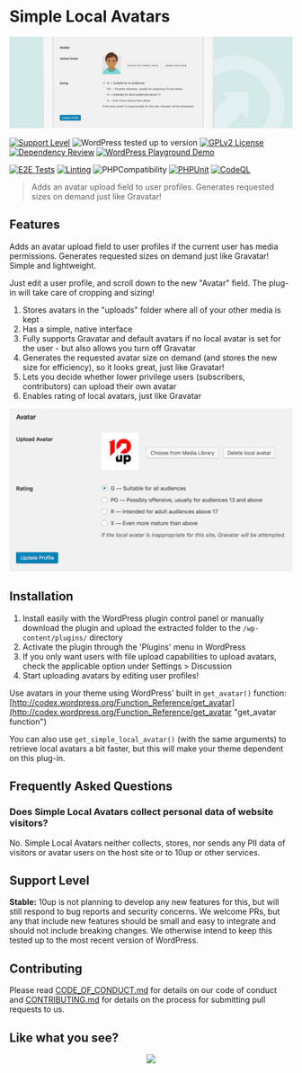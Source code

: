 # Simple Local Avatars

![Simple Local Avatars](https://github.com/10up/simple-local-avatars/blob/develop/.wordpress-org/banner-1544x500.jpg)

[![Support Level](https://img.shields.io/badge/support-stable-blue.svg)](#support-level) ![WordPress tested up to version](https://img.shields.io/wordpress/plugin/tested/simple-local-avatars?label=WordPress) [![GPLv2 License](https://img.shields.io/github/license/10up/simple-local-avatars.svg)](https://github.com/10up/simple-local-avatars/blob/develop/LICENSE.md) [![Dependency Review](https://github.com/10up/simple-local-avatars/actions/workflows/dependency-review.yml/badge.svg)](https://github.com/10up/simple-local-avatars/actions/workflows/dependency-review.yml) [![WordPress Playground Demo](https://img.shields.io/wordpress/plugin/v/simple-local-avatars?logo=wordpress&logoColor=FFFFFF&label=Playground%20Demo&labelColor=3858E9&color=3858E9)](https://playground.wordpress.net/?blueprint-url=https://raw.githubusercontent.com/10up/simple-local-avatars/trunk/.wordpress-org/blueprints/blueprint.json)

[![E2E Tests](https://github.com/10up/simple-local-avatars/actions/workflows/cypress.yml/badge.svg)](https://github.com/10up/simple-local-avatars/actions/workflows/cypress.yml) [![Linting](https://github.com/10up/simple-local-avatars/actions/workflows/lint.yml/badge.svg)](https://github.com/10up/simple-local-avatars/actions/workflows/lint.yml) ![PHPCompatibility](https://github.com/10up/simple-local-avatars/actions/workflows/php-compatibility.yml/badge.svg) [![PHPUnit](https://github.com/10up/simple-local-avatars/actions/workflows/test.yml/badge.svg)](https://github.com/10up/simple-local-avatars/actions/workflows/test.yml) [![CodeQL](https://github.com/10up/simple-local-avatars/actions/workflows/github-code-scanning/codeql/badge.svg)](https://github.com/10up/simple-local-avatars/actions/workflows/github-code-scanning/codeql)

> Adds an avatar upload field to user profiles. Generates requested sizes on demand just like Gravatar!

## Features

Adds an avatar upload field to user profiles if the current user has media permissions. Generates requested sizes on demand just like Gravatar! Simple and lightweight.

Just edit a user profile, and scroll down to the new "Avatar" field. The plug-in will take care of cropping and sizing!

1. Stores avatars in the "uploads" folder where all of your other media is kept
2. Has a simple, native interface
3. Fully supports Gravatar and default avatars if no local avatar is set for the user - but also allows you turn off Gravatar
4. Generates the requested avatar size on demand (and stores the new size for efficiency), so it looks great, just like Gravatar!
5. Lets you decide whether lower privilege users (subscribers, contributors) can upload their own avatar
6. Enables rating of local avatars, just like Gravatar

![Avatar upload field on a user profile page](.wordpress-org/screenshot-1.png "Screenshot of Simple Local Avatars section within a User Profile")

## Installation

1. Install easily with the WordPress plugin control panel or manually download the plugin and upload the extracted folder to the `/wp-content/plugins/` directory
2. Activate the plugin through the 'Plugins' menu in WordPress
3. If you only want users with file upload capabilities to upload avatars, check the applicable option under Settings > Discussion
4. Start uploading avatars by editing user profiles!

Use avatars in your theme using WordPress' built in `get_avatar()` function: [http://codex.wordpress.org/Function_Reference/get_avatar](http://codex.wordpress.org/Function_Reference/get_avatar "get_avatar function")

You can also use `get_simple_local_avatar()` (with the same arguments) to retrieve local avatars a bit faster, but this will make your theme dependent on this plug-in.

## Frequently Asked Questions

### Does Simple Local Avatars collect personal data of website visitors?

No.  Simple Local Avatars neither collects, stores, nor sends any PII data of visitors or avatar users on the host site or to 10up or other services.

## Support Level

**Stable:** 10up is not planning to develop any new features for this, but will still respond to bug reports and security concerns. We welcome PRs, but any that include new features should be small and easy to integrate and should not include breaking changes. We otherwise intend to keep this tested up to the most recent version of WordPress.

## Contributing

Please read [CODE_OF_CONDUCT.md](https://github.com/10up/simple-local-avatars/blob/develop/CODE_OF_CONDUCT.md) for details on our code of conduct and [CONTRIBUTING.md](https://github.com/10up/simple-local-avatars/blob/develop/CONTRIBUTING.md) for details on the process for submitting pull requests to us.

## Like what you see?

<p align="center">
<a href="http://10up.com/contact/"><img src="https://10up.com/uploads/2016/10/10up-Github-Banner.png" width="850"></a>
</p>
